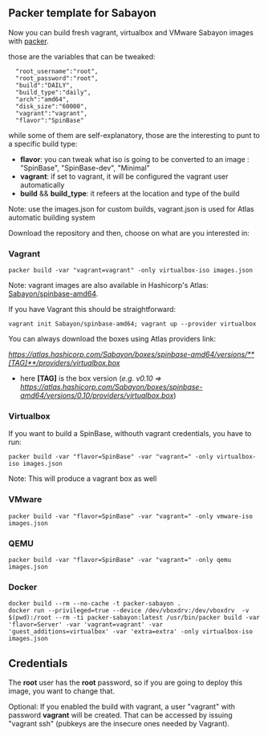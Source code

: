 ## Packer template for Sabayon

Now you can build fresh vagrant, virtualbox and VMware Sabayon images with [packer](https://packer.io/).

those are the variables that can be tweaked:

      "root_username":"root",
      "root_password":"root",
      "build":"DAILY", 
      "build_type":"daily",
      "arch":"amd64",
      "disk_size":"60000",
      "vagrant":"vagrant",
      "flavor":"SpinBase"

while some of them are self-explanatory, those are the interesting to punt to a specific build type:

* **flavor**: you can tweak what iso is going to be converted to an image : "SpinBase", "SpinBase-dev", "Minimal"
* **vagrant**: if set to vagrant, it will be configured the vagrant user automatically
* **build** && **build_type**: it refeers at the location and type of the build

Note: use the images.json for custom builds, vagrant.json is used for Atlas automatic building system

Download the repository and then, choose on what are you interested in:

### Vagrant

    packer build -var "vagrant=vagrant" -only virtualbox-iso images.json

Note: vagrant images are also available in Hashicorp's Atlas: [Sabayon/spinbase-amd64](https://atlas.hashicorp.com/Sabayon/boxes/spinbase-amd64). 

If you have Vagrant this should be straightforward:

	vagrant init Sabayon/spinbase-amd64; vagrant up --provider virtualbox

You can always download the boxes using Atlas providers link:

 *https://atlas.hashicorp.com/Sabayon/boxes/spinbase-amd64/versions/**[TAG]**/providers/virtualbox.box*

* here **[TAG]** is the box version (*e.g. v0.10 =>  https://atlas.hashicorp.com/Sabayon/boxes/spinbase-amd64/versions/0.10/providers/virtualbox.box*)


### Virtualbox

If you want to build a SpinBase, withouth vagrant credentials, you have to run:

	packer build -var "flavor=SpinBase" -var "vagrant=" -only virtualbox-iso images.json

Note: This will produce a vagrant box as well

### VMware

    packer build -var "flavor=SpinBase" -var "vagrant=" -only vmware-iso images.json


### QEMU

    packer build -var "flavor=SpinBase" -var "vagrant=" -only qemu images.json

### Docker

    docker build --rm --no-cache -t packer-sabayon .
    docker run --privileged=true --device /dev/vboxdrv:/dev/vboxdrv  -v $(pwd):/root --rm -ti packer-sabayon:latest /usr/bin/packer build -var 'flavor=Server' -var 'vagrant=vagrant' -var 'guest_additions=virtualbox' -var 'extra=extra' -only virtualbox-iso images.json    

## Credentials

The **root** user has the **root** password, so if you are going to deploy this image, you want to change that.

Optional:
If you enabled the build with vagrant, a user "vagrant" with password **vagrant** will be created. That can be accessed by issuing "vagrant ssh" (pubkeys are the insecure ones needed by Vagrant).
